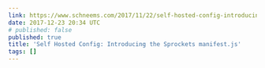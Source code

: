 ```yaml
---
link: https://www.schneems.com/2017/11/22/self-hosted-config-introducing-the-sprockets-manifestjs/
date: 2017-12-23 20:34 UTC
# published: false
published: true
title: 'Self Hosted Config: Introducing the Sprockets manifest.js'
tags: []
---
```



